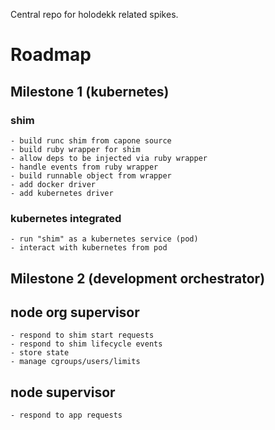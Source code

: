 Central repo for holodekk related spikes.

# Roadmap

## Milestone 1 (kubernetes)

### shim
	- build runc shim from capone source
	- build ruby wrapper for shim
	- allow deps to be injected via ruby wrapper
	- handle events from ruby wrapper
	- build runnable object from wrapper
	- add docker driver
	- add kubernetes driver

### kubernetes integrated
	- run "shim" as a kubernetes service (pod)
	- interact with kubernetes from pod

## Milestone 2 (development orchestrator)

## node org supervisor
	- respond to shim start requests
	- respond to shim lifecycle events
	- store state
	- manage cgroups/users/limits

## node supervisor
	- respond to app requests
